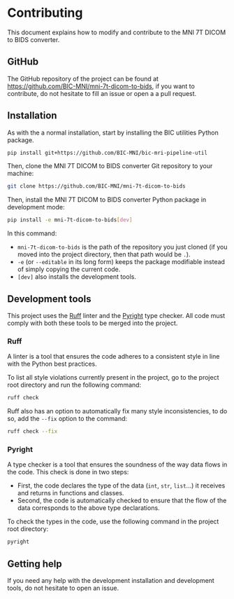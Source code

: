 # Contributing

This document explains how to modify and contribute to the MNI 7T DICOM to BIDS converter.

## GitHub

The GitHub repository of the project can be found at https://github.com/BIC-MNI/mni-7t-dicom-to-bids, if you want to contribute, do not hesitate to fill an issue or open a a pull request.

## Installation

As with the a normal installation, start by installing the BIC utilities Python package.

```sh
pip install git+https://github.com/BIC-MNI/bic-mri-pipeline-util
```

Then, clone the MNI 7T DICOM to BIDS converter Git repository to your machine:

```sh
git clone https://github.com/BIC-MNI/mni-7t-dicom-to-bids
```

Then, install the MNI 7T DICOM to BIDS converter Python package in development mode:

```sh
pip install -e mni-7t-dicom-to-bids[dev]
```

In this command:
- `mni-7t-dicom-to-bids` is the path of the repository you just cloned (if you moved into the project directory, then that path would be `.`).
- `-e` (or `--editable` in its long form) keeps the package modifiable instead of simply copying the current code.
- `[dev]` also installs the development tools.

## Development tools

This project uses the [Ruff](https://github.com/astral-sh/ruff) linter and the [Pyright](https://github.com/microsoft/pyright) type checker. All code must comply with both these tools to be merged into the project.

### Ruff

A linter is a tool that ensures the code adheres to a consistent style in line with the Python best practices.

To list all style violations currently present in the project, go to the project root directory and run the following command:
```sh
ruff check
```

Ruff also has an option to automatically fix many style inconsistencies, to do so, add the `--fix` option to the command:
```sh
ruff check --fix
```

### Pyright

A type checker is a tool that ensures the soundness of the way data flows in the code. This check is done in two steps:
- First, the code declares the type of the data (`int`, `str`, `list`...) it receives and returns in functions and classes.
- Second, the code is automatically checked to ensure that the flow of the data corresponds to the above type declarations.

To check the types in the code, use the following command in the project root directory:
```sh
pyright
```

## Getting help

If you need any help with the development installation and development tools, do not hesitate to open an issue.
